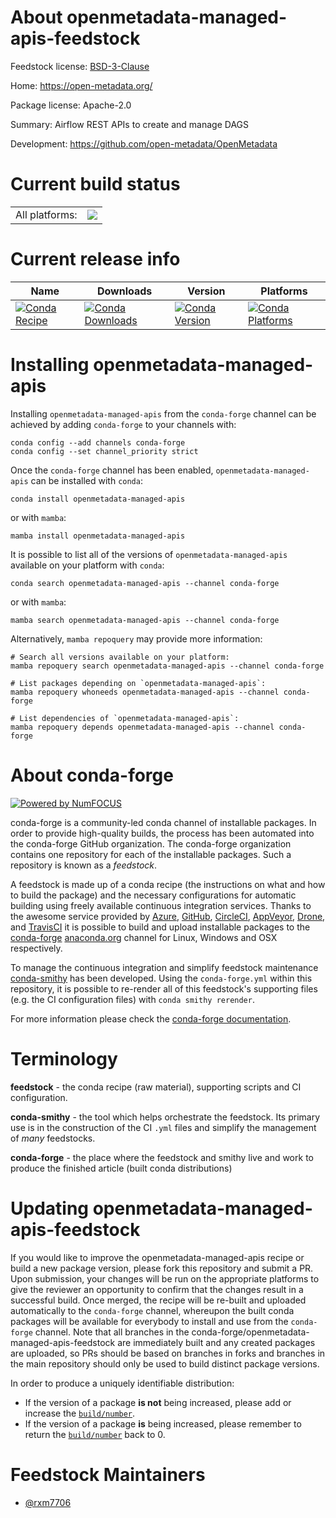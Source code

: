 About openmetadata-managed-apis-feedstock
=========================================

Feedstock license: [BSD-3-Clause](https://github.com/conda-forge/openmetadata-managed-apis-feedstock/blob/main/LICENSE.txt)

Home: https://open-metadata.org/

Package license: Apache-2.0

Summary: Airflow REST APIs to create and manage DAGS

Development: https://github.com/open-metadata/OpenMetadata

Current build status
====================


<table><tr><td>All platforms:</td>
    <td>
      <a href="https://dev.azure.com/conda-forge/feedstock-builds/_build/latest?definitionId=18334&branchName=main">
        <img src="https://dev.azure.com/conda-forge/feedstock-builds/_apis/build/status/openmetadata-managed-apis-feedstock?branchName=main">
      </a>
    </td>
  </tr>
</table>

Current release info
====================

| Name | Downloads | Version | Platforms |
| --- | --- | --- | --- |
| [![Conda Recipe](https://img.shields.io/badge/recipe-openmetadata--managed--apis-green.svg)](https://anaconda.org/conda-forge/openmetadata-managed-apis) | [![Conda Downloads](https://img.shields.io/conda/dn/conda-forge/openmetadata-managed-apis.svg)](https://anaconda.org/conda-forge/openmetadata-managed-apis) | [![Conda Version](https://img.shields.io/conda/vn/conda-forge/openmetadata-managed-apis.svg)](https://anaconda.org/conda-forge/openmetadata-managed-apis) | [![Conda Platforms](https://img.shields.io/conda/pn/conda-forge/openmetadata-managed-apis.svg)](https://anaconda.org/conda-forge/openmetadata-managed-apis) |

Installing openmetadata-managed-apis
====================================

Installing `openmetadata-managed-apis` from the `conda-forge` channel can be achieved by adding `conda-forge` to your channels with:

```
conda config --add channels conda-forge
conda config --set channel_priority strict
```

Once the `conda-forge` channel has been enabled, `openmetadata-managed-apis` can be installed with `conda`:

```
conda install openmetadata-managed-apis
```

or with `mamba`:

```
mamba install openmetadata-managed-apis
```

It is possible to list all of the versions of `openmetadata-managed-apis` available on your platform with `conda`:

```
conda search openmetadata-managed-apis --channel conda-forge
```

or with `mamba`:

```
mamba search openmetadata-managed-apis --channel conda-forge
```

Alternatively, `mamba repoquery` may provide more information:

```
# Search all versions available on your platform:
mamba repoquery search openmetadata-managed-apis --channel conda-forge

# List packages depending on `openmetadata-managed-apis`:
mamba repoquery whoneeds openmetadata-managed-apis --channel conda-forge

# List dependencies of `openmetadata-managed-apis`:
mamba repoquery depends openmetadata-managed-apis --channel conda-forge
```


About conda-forge
=================

[![Powered by
NumFOCUS](https://img.shields.io/badge/powered%20by-NumFOCUS-orange.svg?style=flat&colorA=E1523D&colorB=007D8A)](https://numfocus.org)

conda-forge is a community-led conda channel of installable packages.
In order to provide high-quality builds, the process has been automated into the
conda-forge GitHub organization. The conda-forge organization contains one repository
for each of the installable packages. Such a repository is known as a *feedstock*.

A feedstock is made up of a conda recipe (the instructions on what and how to build
the package) and the necessary configurations for automatic building using freely
available continuous integration services. Thanks to the awesome service provided by
[Azure](https://azure.microsoft.com/en-us/services/devops/), [GitHub](https://github.com/),
[CircleCI](https://circleci.com/), [AppVeyor](https://www.appveyor.com/),
[Drone](https://cloud.drone.io/welcome), and [TravisCI](https://travis-ci.com/)
it is possible to build and upload installable packages to the
[conda-forge](https://anaconda.org/conda-forge) [anaconda.org](https://anaconda.org/)
channel for Linux, Windows and OSX respectively.

To manage the continuous integration and simplify feedstock maintenance
[conda-smithy](https://github.com/conda-forge/conda-smithy) has been developed.
Using the ``conda-forge.yml`` within this repository, it is possible to re-render all of
this feedstock's supporting files (e.g. the CI configuration files) with ``conda smithy rerender``.

For more information please check the [conda-forge documentation](https://conda-forge.org/docs/).

Terminology
===========

**feedstock** - the conda recipe (raw material), supporting scripts and CI configuration.

**conda-smithy** - the tool which helps orchestrate the feedstock.
                   Its primary use is in the construction of the CI ``.yml`` files
                   and simplify the management of *many* feedstocks.

**conda-forge** - the place where the feedstock and smithy live and work to
                  produce the finished article (built conda distributions)


Updating openmetadata-managed-apis-feedstock
============================================

If you would like to improve the openmetadata-managed-apis recipe or build a new
package version, please fork this repository and submit a PR. Upon submission,
your changes will be run on the appropriate platforms to give the reviewer an
opportunity to confirm that the changes result in a successful build. Once
merged, the recipe will be re-built and uploaded automatically to the
`conda-forge` channel, whereupon the built conda packages will be available for
everybody to install and use from the `conda-forge` channel.
Note that all branches in the conda-forge/openmetadata-managed-apis-feedstock are
immediately built and any created packages are uploaded, so PRs should be based
on branches in forks and branches in the main repository should only be used to
build distinct package versions.

In order to produce a uniquely identifiable distribution:
 * If the version of a package **is not** being increased, please add or increase
   the [``build/number``](https://docs.conda.io/projects/conda-build/en/latest/resources/define-metadata.html#build-number-and-string).
 * If the version of a package **is** being increased, please remember to return
   the [``build/number``](https://docs.conda.io/projects/conda-build/en/latest/resources/define-metadata.html#build-number-and-string)
   back to 0.

Feedstock Maintainers
=====================

* [@rxm7706](https://github.com/rxm7706/)


